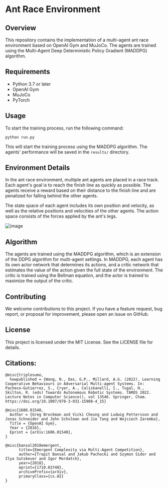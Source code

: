 # Ant Race Environment

## Overview

This repository contains the implementation of a multi-agent ant race environment based on OpenAI Gym and MuJoCo. The agents are trained using the Multi-Agent Deep Deterministic Policy Gradient (MADDPG) algorithm.

## Requirements

- Python 3.7 or later
- OpenAI Gym
- MuJoCo
- PyTorch

## Usage

To start the training process, run the following command:

```
python run.py
```

This will start the training process using the MADDPG algorithm. The agents' performance will be saved in the `results/` directory.

## Environment Details

In the ant race environment, multiple ant agents are placed in a race track. Each agent's goal is to reach the finish line as quickly as possible. The agents receive a reward based on their distance to the finish line and are penalized for falling behind the other agents.

The state space of each agent includes its own position and velocity, as well as the relative positions and velocities of the other agents. The action space consists of the forces applied by the ant's legs.

![image](https://github.com/Praniyendeev/MARL_ANT/assets/49686621/6aff35ab-3257-455a-ba91-add2a030ac8c)


## Algorithm

The agents are trained using the MADDPG algorithm, which is an extension of the DDPG algorithm for multi-agent settings. In MADDPG, each agent has its own actor network that determines its actions, and a critic network that estimates the value of the action given the full state of the environment. The critic is trained using the Bellman equation, and the actor is trained to maximize the output of the critic.

## Contributing

We welcome contributions to this project. If you have a feature request, bug report, or proposal for improvement, please open an issue on GitHub.

## License

This project is licensed under the MIT License. See the LICENSE file for details.



## Citations: 
```
@misc{triplesumo,
  howpublished = {Wang, N., Das, G.P., Millard, A.G. (2022). Learning Cooperative Behaviours in Adversarial Multi-agent Systems. In: Pacheco-Gutierrez, S., Cryer, A., Caliskanelli, I., Tugal, H., Skilton, R. (eds) Towards Autonomous Robotic Systems. TAROS 2022. Lecture Notes in Computer Science(), vol 13546. Springer, Cham. https://doi.org/10.1007/978-3-031-15908-4_15} 

@misc{1606.01540,
  Author = {Greg Brockman and Vicki Cheung and Ludwig Pettersson and Jonas Schneider and John Schulman and Jie Tang and Wojciech Zaremba},
  Title = {OpenAI Gym},
  Year = {2016},
  Eprint = {arXiv:1606.01540},
}

@misc{bansal2018emergent,
      title={Emergent Complexity via Multi-Agent Competition}, 
      author={Trapit Bansal and Jakub Pachocki and Szymon Sidor and Ilya Sutskever and Igor Mordatch},
      year={2018},
      eprint={1710.03748},
      archivePrefix={arXiv},
      primaryClass={cs.AI}
}

```  
